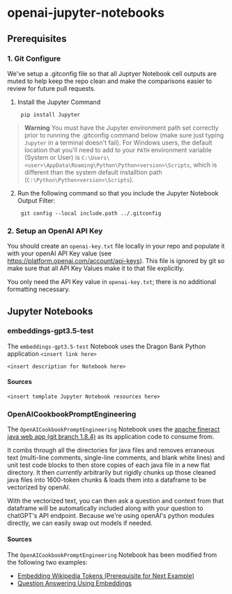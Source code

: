 # openai-jupyter-notebooks

## Prerequisites

### 1. Git Configure
We've setup a .gitconfig file so that all Juptyer Notebook cell outputs are muted to help keep the repo clean and make the comparisons easier to review for future pull requests.


1. Install the Jupyter Command 
    
        pip install Jupyter

> **Warning**
> You must have the Jupyter environment path set correctly prior to running the .gitconfig command below (make sure just typing `Jupyter` in a terminal doesn't fail). For Windows users, the default location that you'll need to add to your `PATH` environment variable (System or User) is `C:\Users\<user>\AppData\Roaming\Python\Python<version>\Scripts`, which is different than the system default installtion path (`C:\Python\Python<version>\Scripts`).

2. Run the following command so that you include the Jupyter Notebook Output Filter:

        git config --local include.path ../.gitconfig



### 2. Setup an OpenAI API Key
You should create an `openai-key.txt` file locally in your repo and populate it with your openAI API Key value (see https://platform.openai.com/account/api-keys). This file is ignored by git so make sure that all API Key Values make it to that file explicitly. 

You only need the API Key value in `openai-key.txt`; there is no additional formatting necessary.

## Jupyter Notebooks
### embeddings-gpt3.5-test
The `embeddings-gpt3.5-test` Notebook uses the Dragon Bank Python application `<insert link here>`

`<insert description for Notebook here>`

#### Sources
`<insert template Jupyter Notebook resources here>`

### OpenAICookbookPromptEngineering
The `OpenAICookbookPromptEngineering` Notebook uses the [apache fineract java web app (git branch 1.8.4)](https://github.com/apache/fineract/tree/1.8.4) as its application code to consume from.

It combs through all the directories for java files and removes erraneous text (multi-line comments, single-line comments, and blank white lines) and unit test code blocks to then store copies of each java file in a new flat directory. It then *currently* arbitrarily but rigidly chunks up those cleaned java files into 1600-token chunks & loads them into a dataframe to be vectorized by openAI.

With the vectorized text, you can then ask a question and context from that dataframe will be automatically included along with your question to chatGPT's API endpoint. Because we're using openAI's python modules directly, we can easily swap out models if needed.

#### Sources
The `OpenAICookbookPromptEngineering` Notebook has been modified from the following two examples:
        
* [Embedding Wikipedia Tokens (Prerequisite for Next Example)](https://github.com/openai/openai-cookbook/blob/2a2753e8d0566fbf21a8270ce6afaf761d7cdee5/examples/Embedding_Wikipedia_articles_for_search.ipynb)
* [Question Answering Using Embeddings](https://github.com/openai/openai-cookbook/blob/main/examples/Question_answering_using_embeddings.ipynb)